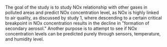 The goal of the study is to study NOx relationship with other gases in polluted areas and predict NOx concentration level, as NOx is highly linked to air quality, as discussed by study 1, where descending to a certain critical breakpoint in NOx concentration results in the decline in "formation of secondary aerosol." Another purpose is to attempt to see if NOx concentration levels can be predicted purely through sensors, temperature, and humidity level.
